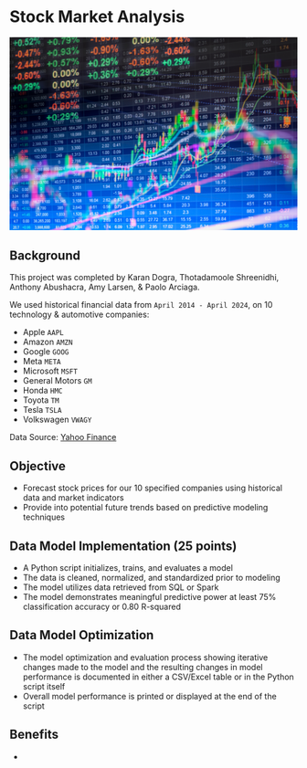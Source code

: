 # Stock Market Analysis 
![alt text](<Stock Market Image.jpeg>)

## Background
This project was completed by Karan Dogra, Thotadamoole Shreenidhi, Anthony Abushacra, Amy Larsen, & Paolo Arciaga. 

We used historical financial data from `April 2014 - April 2024`, on 10 technology & automotive companies: 
- Apple `AAPL`
- Amazon `AMZN`
- Google `GOOG`
- Meta `META`
- Microsoft `MSFT`
- General Motors `GM`
- Honda `HMC`
- Toyota `TM`
- Tesla `TSLA`
- Volkswagen `VWAGY`

Data Source: [Yahoo Finance](https://finance.yahoo.com/) 

## Objective
- Forecast stock prices for our 10 specified companies using historical data and market indicators
- Provide into potential future trends based on predictive modeling techniques

## Data Model Implementation (25 points)
- A Python script initializes, trains, and evaluates a model 
- The data is cleaned, normalized, and standardized prior to modeling
- The model utilizes data retrieved from SQL or Spark 
- The model demonstrates meaningful predictive power at least 75% classification accuracy or 0.80 R-squared 

## Data Model Optimization
- The model optimization and evaluation process showing iterative changes made to the model and the resulting changes in model performance is documented in either a CSV/Excel table or in the Python script itself
- Overall model performance is printed or displayed at the end of the script

## Benefits
- 
